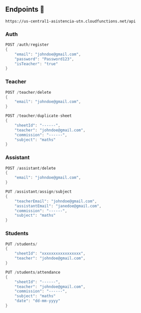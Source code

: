 ## Endpoints  🎯

```
https://us-central1-asistencia-utn.cloudfunctions.net/api
```

### Auth

```rust
POST /auth/register
{
    "email": "johndoe@gmail.com", 
    "password": "Password123", 
    "isTeacher": "true"
}
```

### Teacher

```rust
POST /teacher/delete
{
    "email": "johndoe@gmail.com", 
}
```

```rust
POST /teacher/duplicate-sheet
{
    "sheetId": "------", 
    "teacher": "johndoe@gmail.com", 
    "commission": "------", 
    "subject": "maths"
}
```

### Assistant

```rust
POST /assistant/delete
{
    "email": "johndoe@gmail.com", 
}
```

```rust
PUT /assistant/assign/subject
{
    "teacherEmail": "johndoe@gmail.com",
    "assistantEmail": "janedoe@gmail.com",
    "commission": "------", 
    "subject": "maths"
}
```

### Students

```rust
PUT /students/
{
    "sheetId": "xxxxxxxxxxxxxxxxx", 
    "teacher": "johndoe@gmail.com", 
}
```

```rust
PUT /students/attendance
{
    "sheetId": "------", 
    "teacher": "johndoe@gmail.com", 
    "commission": "------", 
    "subject": "maths"
    "date": "dd-mm-yyyy"
}
```
